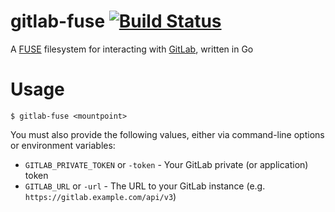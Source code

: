 gitlab-fuse [![Build Status](https://travis-ci.org/JonathonReinhart/gitlab-fuse.svg?branch=master)](https://travis-ci.org/JonathonReinhart/gitlab-fuse)
===========

A [FUSE] filesystem for interacting with [GitLab], written in Go

# Usage

```
$ gitlab-fuse <mountpoint>
```

You must also provide the following values, either via command-line options or environment variables:

- `GITLAB_PRIVATE_TOKEN` or `-token` - Your GitLab private (or application) token
- `GITLAB_URL` or `-url` - The URL to your GitLab instance (e.g. `https://gitlab.example.com/api/v3`)


[FUSE]: https://en.wikipedia.org/wiki/Filesystem_in_Userspace
[GitLab]: https://docs.gitlab.com/ce/api/
